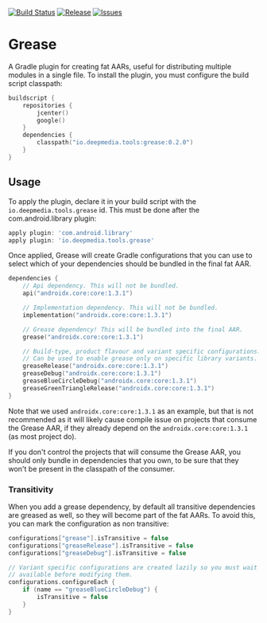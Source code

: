 [![Build Status](https://github.com/deepmedia/Grease/workflows/Build/badge.svg?event=push)](https://github.com/deepmedia/Grease/actions)
[![Release](https://img.shields.io/github/release/deepmedia/Grease.svg)](https://github.com/deepmedia/Grease/releases)
[![Issues](https://img.shields.io/github/issues-raw/deepmedia/Grease.svg)](https://github.com/deepmedia/Grease/issues)

# Grease

A Gradle plugin for creating fat AARs, useful for distributing multiple modules in a single file.
To install the plugin, you must configure the build script classpath:

```kotlin
buildscript {
    repositories {
        jcenter()
        google()
    }
    dependencies {
        classpath("io.deepmedia.tools:grease:0.2.0")
    }
}
```

## Usage

To apply the plugin, declare it in your build script with the `io.deepmedia.tools.grease` id.
This must be done after the com.android.library plugin:

```groovy
apply plugin: 'com.android.library'
apply plugin: 'io.deepmedia.tools.grease'
```

Once applied, Grease will create Gradle configurations that you can use to select which of your
dependencies should be bundled in the final fat AAR.

```kotlin
dependencies {
    // Api dependency. This will not be bundled.
    api("androidx.core:core:1.3.1")

    // Implementation dependency. This will not be bundled.
    implementation("androidx.core:core:1.3.1")

    // Grease dependency! This will be bundled into the final AAR.
    grease("androidx.core:core:1.3.1")

    // Build-type, product flavour and variant specific configurations.
    // Can be used to enable grease only on specific library variants.
    greaseRelease("androidx.core:core:1.3.1")
    greaseDebug("androidx.core:core:1.3.1")
    greaseBlueCircleDebug("androidx.core:core:1.3.1")
    greaseGreenTriangleRelease("androidx.core:core:1.3.1")
}
```

Note that we used `androidx.core:core:1.3.1` as an example, but that is not recommended as it will
likely cause compile issue on projects that consume the Grease AAR, if they already depend on the
`androidx.core:core:1.3.1` (as most project do).

If you don't control the projects that will consume the Grease AAR, you should only bundle in
dependencies that you own, to be sure that they won't be present in the classpath of the consumer.

### Transitivity

When you add a grease dependency, by default all transitive dependencies are greased as well, so
they will become part of the fat AARs. To avoid this, you can mark the configuration as non transitive:

```kotlin
configurations["grease"].isTransitive = false
configurations["greaseRelease"].isTransitive = false
configurations["greaseDebug"].isTransitive = false

// Variant specific configurations are created lazily so you must wait for them to be
// available before modifying them.
configurations.configureEach {
    if (name == "greaseBlueCircleDebug") {
        isTransitive = false
    }
}
```
